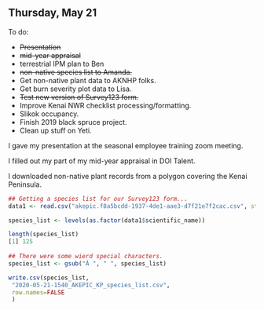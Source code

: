 
## Thursday, May 21

To do:

* ~~Presentation~~
* ~~mid-year appraisal~~
* terrestrial IPM plan to Ben
* ~~non-native species list to Amanda.~~
* Get non-native plant data to AKNHP folks.
* Get burn severity plot data to Lisa.
* ~~Test new version of Survey123 form.~~
* Improve Kenai NWR checklist processing/formatting.
* Slikok occupancy.
* Finish 2019 black spruce project.
* Clean up stuff on Yeti.

I gave my presentation at the seasonal employee training zoom meeting.

I filled out my part of my mid-year appraisal in DOI Talent.

I downloaded non-native plant records from a polygon covering the Kenai Peninsula.

```r
## Getting a species list for our Survey123 form...
data1 <- read.csv("akepic.f8a5bcdd-1937-4de1-aae3-d7f21e7f2cac.csv", stringsAsFactors=FALSE)

species_list <- levels(as.factor(data1$scientific_name))

length(species_list)
[1] 125
 
## There were some wierd special characters.
species_list <- gsub("Â ", " ", species_list)

write.csv(species_list,
 "2020-05-21-1540_AKEPIC_KP_species_list.csv",
 row.names=FALSE
 )


```